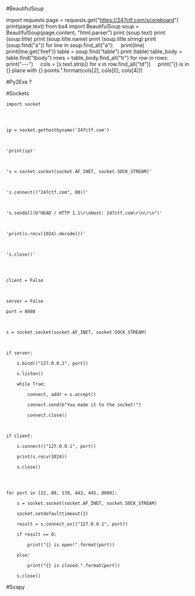 
#BeautifulSoup

import requests
page = requests.get("https://247ctf.com/scoreboard")
print(page.text)
from bs4 import BeautifulSoup
soup = BeautifulSoup(page.content, "html.parser")
print (soup.text)
print (soup.title)
print (soup.title.name)
print (soup.title.string)
print (soup.find("a"))
for line in soup.find_all("a"):
    print(line)
    print(line.get('href'))
table = soup.find("table")
print (table)
table_body = table.find("tbody")
rows = table_body.find_all("tr")
for row in rows:
    print("---")
    cols = [x.text.strip() for x in row.find_all("td")]
    print("{} is in {} place with {} points.".format(cols[2], cols[0], cols[4]))


#Py2Exe
?

#Sockets


```
import socket

  
  

ip = socket.gethostbyname('247ctf.com')

  

'print(ip)'

  

's = socket.socket(socket.AF_INET, socket.SOCK_STREAM)'

  

's.connect(("247ctf.com", 80))'

  

's.sendall(b"HEAD / HTTP 1.1\r\nHost: 247ctf.com\r\n\r\n")'

  

'print(s.recv(1024).decode())'

  

's.close()'

  
  

client = False

  

server = False

port = 8080

  

s = socket.socket(socket.AF_INET, socket.SOCK_STREAM)

  

if server:

    s.bind(("127.0.0.1", port))

    s.listen()

    while True:

        connect, addr = s.accept()

        connect.send(b"You made it to the socket!")

        connect.close()

  

if client:

    s.connect(("127.0.0.1", port))

    print(s.recv(1024))

    s.close()

  
  

for port in [22, 80, 139, 443, 445, 8080]:

    s = socket.socket(socket.AF_INET, socket.SOCK_STREAM)

    socket.setdefaulttimeout(1)

    result = s.connect_ex(("127.0.0.1", port))

    if result == 0:

        print("{} is open!".format(port))

    else:

        print("{} is closed.".format(port))

    s.close()

```

#Scapy

